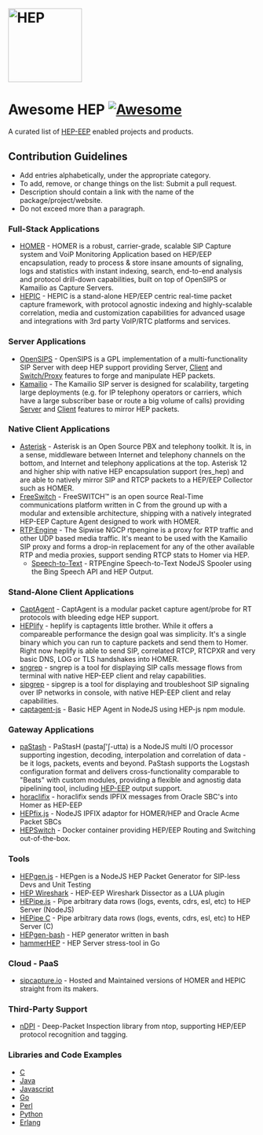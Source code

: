 # <img src="http://i.imgur.com/RSUlFRa.gif" width="150" alt="HEP">

# Awesome HEP  [![Awesome](https://cdn.rawgit.com/sindresorhus/awesome/d7305f38d29fed78fa85652e3a63e154dd8e8829/media/badge.svg)](https://github.com/sindresorhus/awesome)
A curated list of [HEP-EEP](https://github.com/sipcapture/hep) enabled projects and products.

## Contribution Guidelines
* Add entries alphabetically, under the appropriate category.
* To add, remove, or change things on the list: Submit a pull request.
* Description should contain a link with the name of the package/project/website.
* Do not exceed more than a paragraph.

### Full-Stack Applications
* [HOMER](http://github.com/sipcapture/homer) - HOMER is a robust, carrier-grade, scalable SIP Capture system and VoiP Monitoring Application based on HEP/EEP encapsulation, ready to process & store insane amounts of signaling, logs and statistics with instant indexing, search, end-to-end analysis and protocol drill-down capabilities, built on top of OpenSIPS or Kamailio as Capture Servers.
* [HEPIC](http://hepic.tel) - HEPIC is a stand-alone HEP/EEP centric real-time packet capture framework, with protocol agnostic indexing and highly-scalable correlation, media and customization capabilities for advanced usage and integrations with 3rd party VoIP/RTC platforms and services.

### Server Applications
* [OpenSIPS](https://opensips.org) - OpenSIPS is a GPL implementation of a multi-functionality SIP Server with deep HEP support providing Server, [Client](http://www.opensips.org/html/docs/modules/2.2.x/siptrace.html) and [Switch/Proxy](https://github.com/sipcapture/homer/wiki/Examples%3A-opensips-hepswitch) features to forge and manipulate HEP packets.
* [Kamailio](https://github.com/kamailio/kamailio) - The Kamailio SIP server is designed for scalability, targeting large deployments (e.g. for IP telephony operators or carriers, which have a large subscriber base or route a big volume of calls) providing [Server](https://www.kamailio.org/docs/modules/5.0.x/modules/sipcapture.html) and [Client](https://www.kamailio.org/docs/modules/5.0.x/modules/siptrace.html) features to mirror HEP packets.

### Native Client Applications
* [Asterisk](https://github.com/sipcapture/homer/wiki/Examples%3A-Asterisk) - Asterisk is an Open Source PBX and telephony toolkit. It is, in a sense, middleware between Internet and telephony channels on the bottom, and Internet and telephony applications at the top. Asterisk 12 and higher ship with native HEP encapsulation support (res_hep) and are able to natively mirror SIP and RTCP packets to a HEP/EEP Collector such as HOMER.
* [FreeSwitch](https://github.com/sipcapture/homer/wiki/Examples%3A-FreeSwitch) - FreeSWITCH™ is an open source Real-Time communications platform written in C from the ground up with a modular and extensible architecture, shipping with a natively integrated HEP-EEP Capture Agent designed to work with HOMER.
* [RTP:Engine](https://github.com/sipwise/rtpengine) - The Sipwise NGCP rtpengine is a proxy for RTP traffic and other UDP based media traffic. It's meant to be used with the Kamailio SIP proxy and forms a drop-in replacement for any of the other available RTP and media proxies, support sending RTCP stats to Homer via HEP.
  * [Speech-to-Text](https://github.com/sipcapture/homer/wiki/Examples%3A-RTPEngine-speech) - RTPEngine Speech-to-Text NodeJS Spooler using the Bing Speech API and HEP Output.

### Stand-Alone Client Applications
* [CaptAgent](https://github.com/sipcapture/captagent) - CaptAgent is a modular packet capture agent/probe for RT protocols with bleeding edge HEP support.
* [HEPlify](https://github.com/sipcapture/heplify) - heplify is captagents little brother. While it offers a compareable performance the design goal was simplicity. It's a single binary which you can run to capture packets and send them to Homer. Right now heplify is able to send SIP, correlated RTCP, RTCPXR and very basic DNS, LOG or TLS handshakes into HOMER.
* [sngrep](https://github.com/irontec/sngrep) - sngrep is a tool for displaying SIP calls message flows from terminal with native HEP-EEP client and relay capabilities.
* [sipgrep](https://github.com/sipcapture/sipgrep) - sipgrep is a tool for displaying and troubleshoot SIP signaling over IP networks in console, with native HEP-EEP client and relay capabilities.
* [captagent-js](https://github.com/sipcapture/captagent-js) - Basic HEP Agent in NodeJS using HEP-js npm module.

### Gateway Applications
* [paStash](https://github.com/sipcapture/pastash) - PaStasH (pastaʃ'ʃ-utta) is a NodeJS multi I/O processor supporting ingestion, decoding, interpolation and correlation of data - be it logs, packets, events and beyond. PaStash supports the Logstash configuration format and delivers cross-functionality comparable to "Beats" with custom modules, providing a flexible and agnostig data pipelining tool, including [HEP-EEP](https://github.com/sipcapture/paStash/blob/master/docs/outputs/hep.md) output support.
* [horaclifix](https://github.com/negbie/horaclifix) - horaclifix sends IPFIX messages from Oracle SBC's into Homer as HEP-EEP
* [HEPfix.js](https://github.com/sipcapture/hepfix.js) - NodeJS IPFIX adaptor for HOMER/HEP and Oracle Acme Packet SBCs
* [HEPSwitch](https://github.com/lmangani/docker-hepswitch) - Docker container providing HEP/EEP Routing and Switching out-of-the-box.

### Tools
* [HEPgen.js](https://github.com/sipcapture/hepgen.js) - HEPgen is a NodeJS HEP Packet Generator for SIP-less Devs and Unit Testing
* [HEP Wireshark](https://github.com/sipcapture/hep-wireshark) - HEP-EEP Wireshark Dissector as a LUA plugin
* [HEPipe.js](https://github.com/sipcapture/hepipe.js) - Pipe arbitrary data rows (logs, events, cdrs, esl, etc) to HEP Server (NodeJS)
* [HEPipe C](https://github.com/sipcapture/hepipe) - Pipe arbitrary data rows (logs, events, cdrs, esl, etc) to HEP Server (C)
* [HEPgen-bash](https://github.com/sipcapture/hepgen-bash) - HEP generator written in bash
* [hammerHEP](https://github.com/negbie/hammerHEP) - HEP Server stress-tool in Go

### Cloud - PaaS
* [sipcapture.io](https://sipcapture.io) - Hosted and Maintained versions of HOMER and HEPIC straight from its makers.

### Third-Party Support
* [nDPI](https://github.com/ntop/nDPI) - Deep-Packet Inspection library from ntop, supporting HEP/EEP protocol recognition and tagging.

### Libraries and Code Examples
  * [C](https://github.com/sipcapture/hep-c)
  * [Java](https://github.com/sipcapture/hep-java)
  * [Javascript](https://github.com/sipcapture/hep-js)
  * [Go](https://github.com/sipcapture/hep-go)
  * [Perl](https://github.com/sipcapture/hep-perl)
  * [Python](https://github.com/sipcapture/hep-python)
  * [Erlang](https://github.com/sipcapture/hep-erlang)
